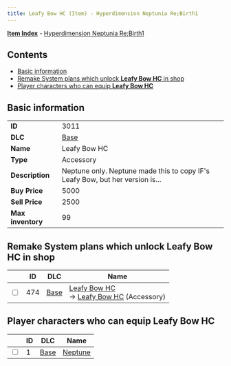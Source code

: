 ```yaml
---
title: Leafy Bow HC (Item) - Hyperdimension Neptunia Re;Birth1
---
```


[**Item Index**](/neptunia/rb1/item/index.html) - [Hyperdimension Neptunia Re;Birth1](/neptunia/rb1)

## Contents

- [Basic information](#basic-information)
- [Remake System plans which unlock **Leafy Bow HC** in shop](#remake-system-plans-which-unlock-leafy-bow-hc-in-shop)
- [Player characters who can equip **Leafy Bow HC**](#player-characters-who-can-equip-leafy-bow-hc)

## Basic information

|   |   |
| -- | -- |
| **ID** | 3011 |
| **DLC** | [Base](/neptunia/rb1/dlc/1-base.html) |
| **Name** | Leafy Bow HC |
| **Type** | Accessory |
| **Description** | Neptune only. Neptune made this to copy IF's Leafy Bow, but her version is... |
| **Buy Price** | 5000 |
| **Sell Price** | 2500 |
| **Max inventory** | 99 |


## Remake System plans which unlock **Leafy Bow HC** in shop

|    | ID | DLC | Name |
| -- | -- | --- | ---- |
| <input type="checkbox" id="rb1-remake-1-474" class="trackbox" /> | 474 | [Base](/neptunia/rb1/dlc/1-base.html) | [Leafy Bow HC](/neptunia/rb1/remake/1-474-leafy-bow-hc.html)<br /> → [Leafy Bow HC](/neptunia/rb1/item/1-3011-leafy-bow-hc.html) (Accessory) |


## Player characters who can equip **Leafy Bow HC**

|    | ID | DLC | Name |
| -- | -- | --- | ---- |
| <input type="checkbox" id="rb1-player-1-1" class="trackbox" /> | 1 | [Base](/neptunia/rb1/dlc/1-base.html) | [Neptune](/neptunia/rb1/player/1-1-neptune.html) |
